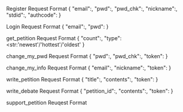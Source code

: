   Register Request Format
 {
   "email":<str>,
   "pwd":<str>,
   "pwd_chk":<str>,
   "nickname":<str>,
   "stdid":<int>,
   "authcode":<str>
 }
 
 Login Request Format
 {
   "email":<str>,
   "pwd":<str>
 }

 get_petition Request Format
 {
   "count":<int>,
   "type":<str:'newest'/'hottest'/'oldest'
 }

 change_my_pwd Request Format
 {
     "pwd":<str>,
     "pwd_chk":<str>,
     "token":<str>
 }

 change_my_info Request Format
 {
   "email":<str>,
   "nickname":<str>,
   "token":<str>
 }


 write_petition Request Format
 {
   "title":<str>,
   "contents":<str>,
   "token":<str>
 }

 write_debate Request Format
 {
   "petition_id":<int>,
   "contents":<str>,
   "token":<str>
 }

 support_petition Reuqest Format
 >
 >
 >

